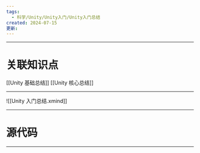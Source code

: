 ```yaml
---
tags:
  - 科学/Unity/Unity入门/Unity入门总结
created: 2024-07-15
更新:
---
```


---
# 关联知识点

[[Unity 基础总结]] [[Unity 核心总结]]

---

![[Unity 入门总结.xmind]]

---
# 源代码



---